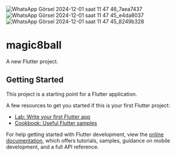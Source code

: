 ![WhatsApp Görsel 2024-12-01 saat 11 47 46_7aea7437](https://github.com/user-attachments/assets/f47118b5-4c64-493c-8ee9-e579e9c338e9)
![WhatsApp Görsel 2024-12-01 saat 11 47 45_e4da8037](https://github.com/user-attachments/assets/f89b9e77-bf99-4e79-947d-84144f9dae45)
![WhatsApp Görsel 2024-12-01 saat 11 47 45_8249b328](https://github.com/user-attachments/assets/59531cfc-d2ff-4bfc-821b-fcc2a753c78a)
# magic8ball

A new Flutter project.

## Getting Started

This project is a starting point for a Flutter application.

A few resources to get you started if this is your first Flutter project:

- [Lab: Write your first Flutter app](https://docs.flutter.dev/get-started/codelab)
- [Cookbook: Useful Flutter samples](https://docs.flutter.dev/cookbook)

For help getting started with Flutter development, view the
[online documentation](https://docs.flutter.dev/), which offers tutorials,
samples, guidance on mobile development, and a full API reference.
